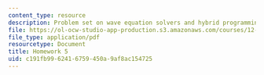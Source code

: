 ```yaml
---
content_type: resource
description: Problem set on wave equation solvers and hybrid programming.
file: https://ol-ocw-studio-app-production.s3.amazonaws.com/courses/12-950-parallel-programming-for-multicore-machines-using-openmp-and-mpi-january-iap-2010/c191fb9962416759450a9af8ac154725_MIT12_950IAP10_hw5.pdf
file_type: application/pdf
resourcetype: Document
title: Homework 5
uid: c191fb99-6241-6759-450a-9af8ac154725
---
```

